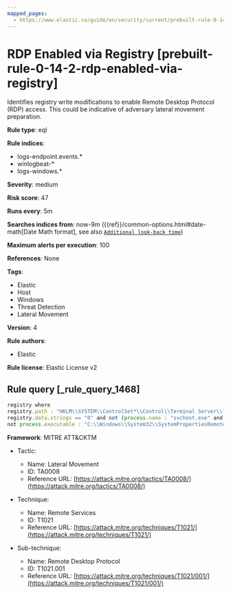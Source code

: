 ```yaml
---
mapped_pages:
  - https://www.elastic.co/guide/en/security/current/prebuilt-rule-0-14-2-rdp-enabled-via-registry.html
---
```


# RDP Enabled via Registry [prebuilt-rule-0-14-2-rdp-enabled-via-registry]

Identifies registry write modifications to enable Remote Desktop Protocol (RDP) access. This could be indicative of adversary lateral movement preparation.

**Rule type**: eql

**Rule indices**:

* logs-endpoint.events.*
* winlogbeat-*
* logs-windows.*

**Severity**: medium

**Risk score**: 47

**Runs every**: 5m

**Searches indices from**: now-9m ({{ref}}/common-options.html#date-math[Date Math format], see also [`Additional look-back time`](docs-content://solutions/security/detect-and-alert/create-detection-rule.md#rule-schedule))

**Maximum alerts per execution**: 100

**References**: None

**Tags**:

* Elastic
* Host
* Windows
* Threat Detection
* Lateral Movement

**Version**: 4

**Rule authors**:

* Elastic

**Rule license**: Elastic License v2

## Rule query [_rule_query_1468]

```js
registry where
registry.path : "HKLM\\SYSTEM\\ControlSet*\\Control\\Terminal Server\\fDenyTSConnections" and
registry.data.strings == "0" and not (process.name : "svchost.exe" and user.domain == "NT AUTHORITY") and
not process.executable : "C:\\Windows\\System32\\SystemPropertiesRemote.exe"
```

**Framework**: MITRE ATT&CKTM

* Tactic:

    * Name: Lateral Movement
    * ID: TA0008
    * Reference URL: [https://attack.mitre.org/tactics/TA0008/](https://attack.mitre.org/tactics/TA0008/)

* Technique:

    * Name: Remote Services
    * ID: T1021
    * Reference URL: [https://attack.mitre.org/techniques/T1021/](https://attack.mitre.org/techniques/T1021/)

* Sub-technique:

    * Name: Remote Desktop Protocol
    * ID: T1021.001
    * Reference URL: [https://attack.mitre.org/techniques/T1021/001/](https://attack.mitre.org/techniques/T1021/001/)



